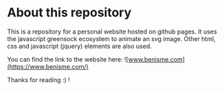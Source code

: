 # About this repository

This is a repository for a personal website hosted on github pages. It uses the javascript greensock ecosystem to animate an svg image. Other html, css and javascript (jquery) elements are also used.

You can find the link to the website here: ![www.benisme.com](https://www.benisme.com/)

Thanks for reading :) !

 
